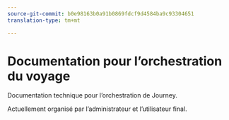 ```yaml
---
source-git-commit: b0e98163b0a91b0869fdcf9d4584ba9c93304651
translation-type: tm+mt

---
```

# Documentation pour l’orchestration du voyage

Documentation technique pour l’orchestration de Journey.

Actuellement organisé par l’administrateur et l’utilisateur final.
